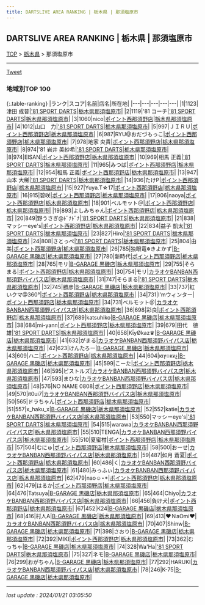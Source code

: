 ```yaml
---
title: DARTSLIVE AREA RANKING | 栃木県 | 那須塩原市
---
```

## DARTSLIVE AREA RANKING | 栃木県 | 那須塩原市

[TOP](/darts/rank/) > [栃木県](/darts/rank/栃木県/) > 那須塩原市

___

<a href="https://twitter.com/share?ref_src=twsrc%5Etfw" data-text="DARTSLIVE AREA RANKING | 栃木県那須塩原市" class="twitter-share-button" data-via="DARTSLIVE" data-hashtags="DARTSLIVE" data-related="DARTSLIVE" data-show-count="false">Tweet</a>

### 地域別TOP 100

{:.table-ranking}
|ランク|スコア|名前|店名|所在地|
|---|---|---|---|---|
|1|1123|津田 成普|<a href="https://search.dartslive.com/jp/shop/c3ca51406b3488200d9b047a20a7ba1e">'81 SPORT DARTS</a>|<a href="/darts/rank/栃木県/那須塩原市">栃木県那須塩原市</a>|
|2|1119|&#x27;81 コーチ|<a href="https://search.dartslive.com/jp/shop/c3ca51406b3488200d9b047a20a7ba1e">'81 SPORT DARTS</a>|<a href="/darts/rank/栃木県/那須塩原市">栃木県那須塩原市</a>|
|3|1060|nico|<a href="https://search.dartslive.com/jp/shop/78bf37a72c871a600d9b047a20a7ba1e">ポイント西那須野店</a>|<a href="/darts/rank/栃木県/那須塩原市">栃木県那須塩原市</a>|
|4|1012|山口　力|<a href="https://search.dartslive.com/jp/shop/c3ca51406b3488200d9b047a20a7ba1e">'81 SPORT DARTS</a>|<a href="/darts/rank/栃木県/那須塩原市">栃木県那須塩原市</a>|
|5|997|ＪＩＲＵ|<a href="https://search.dartslive.com/jp/shop/78bf37a72c871a600d9b047a20a7ba1e">ポイント西那須野店</a>|<a href="/darts/rank/栃木県/那須塩原市">栃木県那須塩原市</a>|
|6|987|RYU@おだづもっこ|<a href="https://search.dartslive.com/jp/shop/78bf37a72c871a600d9b047a20a7ba1e">ポイント西那須野店</a>|<a href="/darts/rank/栃木県/那須塩原市">栃木県那須塩原市</a>|
|7|978|地家 央貴|<a href="https://search.dartslive.com/jp/shop/78bf37a72c871a600d9b047a20a7ba1e">ポイント西那須野店</a>|<a href="/darts/rank/栃木県/那須塩原市">栃木県那須塩原市</a>|
|8|974|&#x27;81 岩井 美紗希|<a href="https://search.dartslive.com/jp/shop/c3ca51406b3488200d9b047a20a7ba1e">'81 SPORT DARTS</a>|<a href="/darts/rank/栃木県/那須塩原市">栃木県那須塩原市</a>|
|8|974|EISAN|<a href="https://search.dartslive.com/jp/shop/78bf37a72c871a600d9b047a20a7ba1e">ポイント西那須野店</a>|<a href="/darts/rank/栃木県/那須塩原市">栃木県那須塩原市</a>|
|10|969|相馬 正義|<a href="https://search.dartslive.com/jp/shop/c3ca51406b3488200d9b047a20a7ba1e">'81 SPORT DARTS</a>|<a href="/darts/rank/栃木県/那須塩原市">栃木県那須塩原市</a>|
|11|965|みつば|<a href="https://search.dartslive.com/jp/shop/78bf37a72c871a600d9b047a20a7ba1e">ポイント西那須野店</a>|<a href="/darts/rank/栃木県/那須塩原市">栃木県那須塩原市</a>|
|12|954|相馬 正義|<a href="https://search.dartslive.com/jp/shop/78bf37a72c871a600d9b047a20a7ba1e">ポイント西那須野店</a>|<a href="/darts/rank/栃木県/那須塩原市">栃木県那須塩原市</a>|
|13|947|山本 大稀|<a href="https://search.dartslive.com/jp/shop/c3ca51406b3488200d9b047a20a7ba1e">'81 SPORT DARTS</a>|<a href="/darts/rank/栃木県/那須塩原市">栃木県那須塩原市</a>|
|14|936|たけP|<a href="https://search.dartslive.com/jp/shop/78bf37a72c871a600d9b047a20a7ba1e">ポイント西那須野店</a>|<a href="/darts/rank/栃木県/那須塩原市">栃木県那須塩原市</a>|
|15|927|Yuya.T☆17|<a href="https://search.dartslive.com/jp/shop/78bf37a72c871a600d9b047a20a7ba1e">ポイント西那須野店</a>|<a href="/darts/rank/栃木県/那須塩原市">栃木県那須塩原市</a>|
|16|915|碧咲|<a href="https://search.dartslive.com/jp/shop/78bf37a72c871a600d9b047a20a7ba1e">ポイント西那須野店</a>|<a href="/darts/rank/栃木県/那須塩原市">栃木県那須塩原市</a>|
|17|906|naoya|<a href="https://search.dartslive.com/jp/shop/78bf37a72c871a600d9b047a20a7ba1e">ポイント西那須野店</a>|<a href="/darts/rank/栃木県/那須塩原市">栃木県那須塩原市</a>|
|18|901|ベルモット＠|<a href="https://search.dartslive.com/jp/shop/78bf37a72c871a600d9b047a20a7ba1e">ポイント西那須野店</a>|<a href="/darts/rank/栃木県/那須塩原市">栃木県那須塩原市</a>|
|19|893|よしみちゃん|<a href="https://search.dartslive.com/jp/shop/78bf37a72c871a600d9b047a20a7ba1e">ポイント西那須野店</a>|<a href="/darts/rank/栃木県/那須塩原市">栃木県那須塩原市</a>|
|20|849|野うさぎ@ﾄﾞﾅﾄﾞﾅ|<a href="https://search.dartslive.com/jp/shop/c3ca51406b3488200d9b047a20a7ba1e">'81 SPORT DARTS</a>|<a href="/darts/rank/栃木県/那須塩原市">栃木県那須塩原市</a>|
|21|838|マッシーeye&#x27;s|<a href="https://search.dartslive.com/jp/shop/78bf37a72c871a600d9b047a20a7ba1e">ポイント西那須野店</a>|<a href="/darts/rank/栃木県/那須塩原市">栃木県那須塩原市</a>|
|22|834|益子 凱太|<a href="https://search.dartslive.com/jp/shop/c3ca51406b3488200d9b047a20a7ba1e">'81 SPORT DARTS</a>|<a href="/darts/rank/栃木県/那須塩原市">栃木県那須塩原市</a>|
|23|827|Hiro|<a href="https://search.dartslive.com/jp/shop/c3ca51406b3488200d9b047a20a7ba1e">'81 SPORT DARTS</a>|<a href="/darts/rank/栃木県/那須塩原市">栃木県那須塩原市</a>|
|24|808|さとっぺ|<a href="https://search.dartslive.com/jp/shop/c3ca51406b3488200d9b047a20a7ba1e">'81 SPORT DARTS</a>|<a href="/darts/rank/栃木県/那須塩原市">栃木県那須塩原市</a>|
|25|804|由美|<a href="https://search.dartslive.com/jp/shop/78bf37a72c871a600d9b047a20a7ba1e">ポイント西那須野店</a>|<a href="/darts/rank/栃木県/那須塩原市">栃木県那須塩原市</a>|
|26|785|独眼竜☬きよかず|<a href="https://search.dartslive.com/jp/shop/4cba5f26382d400125d56fb0e5c39bac">B-GARAGE 黒磯店</a>|<a href="/darts/rank/栃木県/那須塩原市">栃木県那須塩原市</a>|
|27|780|新時代|<a href="https://search.dartslive.com/jp/shop/78bf37a72c871a600d9b047a20a7ba1e">ポイント西那須野店</a>|<a href="/darts/rank/栃木県/那須塩原市">栃木県那須塩原市</a>|
|28|765|モリ|<a href="https://search.dartslive.com/jp/shop/4cba5f26382d400125d56fb0e5c39bac">B-GARAGE 黒磯店</a>|<a href="/darts/rank/栃木県/那須塩原市">栃木県那須塩原市</a>|
|29|755|そらまる|<a href="https://search.dartslive.com/jp/shop/78bf37a72c871a600d9b047a20a7ba1e">ポイント西那須野店</a>|<a href="/darts/rank/栃木県/那須塩原市">栃木県那須塩原市</a>|
|30|754|モリ|<a href="https://search.dartslive.com/jp/shop/d849d7c720ff3d950d9b047a20a7ba1e">カラオケBANBAN西那須野バイパス店</a>|<a href="/darts/rank/栃木県/那須塩原市">栃木県那須塩原市</a>|
|31|747|そらまる|<a href="https://search.dartslive.com/jp/shop/c3ca51406b3488200d9b047a20a7ba1e">'81 SPORT DARTS</a>|<a href="/darts/rank/栃木県/那須塩原市">栃木県那須塩原市</a>|
|32|745|勝彦|<a href="https://search.dartslive.com/jp/shop/4cba5f26382d400125d56fb0e5c39bac">B-GARAGE 黒磯店</a>|<a href="/darts/rank/栃木県/那須塩原市">栃木県那須塩原市</a>|
|33|737|紅いクマ@360°|<a href="https://search.dartslive.com/jp/shop/78bf37a72c871a600d9b047a20a7ba1e">ポイント西那須野店</a>|<a href="/darts/rank/栃木県/那須塩原市">栃木県那須塩原市</a>|
|34|731|I&#x27;mウィンター|<a href="https://search.dartslive.com/jp/shop/78bf37a72c871a600d9b047a20a7ba1e">ポイント西那須野店</a>|<a href="/darts/rank/栃木県/那須塩原市">栃木県那須塩原市</a>|
|34|731|ベルモット＠|<a href="https://search.dartslive.com/jp/shop/d849d7c720ff3d950d9b047a20a7ba1e">カラオケBANBAN西那須野バイパス店</a>|<a href="/darts/rank/栃木県/那須塩原市">栃木県那須塩原市</a>|
|36|698|彩良|<a href="https://search.dartslive.com/jp/shop/78bf37a72c871a600d9b047a20a7ba1e">ポイント西那須野店</a>|<a href="/darts/rank/栃木県/那須塩原市">栃木県那須塩原市</a>|
|37|689|katsuhiko|<a href="https://search.dartslive.com/jp/shop/4cba5f26382d400125d56fb0e5c39bac">B-GARAGE 黒磯店</a>|<a href="/darts/rank/栃木県/那須塩原市">栃木県那須塩原市</a>|
|38|684|mi-yann|<a href="https://search.dartslive.com/jp/shop/78bf37a72c871a600d9b047a20a7ba1e">ポイント西那須野店</a>|<a href="/darts/rank/栃木県/那須塩原市">栃木県那須塩原市</a>|
|39|679|田代　徳雄|<a href="https://search.dartslive.com/jp/shop/c3ca51406b3488200d9b047a20a7ba1e">'81 SPORT DARTS</a>|<a href="/darts/rank/栃木県/那須塩原市">栃木県那須塩原市</a>|
|40|658|KΐyØkaz♛|<a href="https://search.dartslive.com/jp/shop/4cba5f26382d400125d56fb0e5c39bac">B-GARAGE 黒磯店</a>|<a href="/darts/rank/栃木県/那須塩原市">栃木県那須塩原市</a>|
|41|632|がまる|<a href="https://search.dartslive.com/jp/shop/d849d7c720ff3d950d9b047a20a7ba1e">カラオケBANBAN西那須野バイパス店</a>|<a href="/darts/rank/栃木県/那須塩原市">栃木県那須塩原市</a>|
|42|623|けんたろー|<a href="https://search.dartslive.com/jp/shop/4cba5f26382d400125d56fb0e5c39bac">B-GARAGE 黒磯店</a>|<a href="/darts/rank/栃木県/那須塩原市">栃木県那須塩原市</a>|
|43|609|ハニ|<a href="https://search.dartslive.com/jp/shop/78bf37a72c871a600d9b047a20a7ba1e">ポイント西那須野店</a>|<a href="/darts/rank/栃木県/那須塩原市">栃木県那須塩原市</a>|
|44|604|кเץ๏кคչ|<a href="https://search.dartslive.com/jp/shop/4cba5f26382d400125d56fb0e5c39bac">B-GARAGE 黒磯店</a>|<a href="/darts/rank/栃木県/那須塩原市">栃木県那須塩原市</a>|
|45|599|こーた|<a href="https://search.dartslive.com/jp/shop/78bf37a72c871a600d9b047a20a7ba1e">ポイント西那須野店</a>|<a href="/darts/rank/栃木県/那須塩原市">栃木県那須塩原市</a>|
|46|595|ピストルズ|<a href="https://search.dartslive.com/jp/shop/d849d7c720ff3d950d9b047a20a7ba1e">カラオケBANBAN西那須野バイパス店</a>|<a href="/darts/rank/栃木県/那須塩原市">栃木県那須塩原市</a>|
|47|593|まひな|<a href="https://search.dartslive.com/jp/shop/d849d7c720ff3d950d9b047a20a7ba1e">カラオケBANBAN西那須野バイパス店</a>|<a href="/darts/rank/栃木県/那須塩原市">栃木県那須塩原市</a>|
|48|576|NO NAME 0808|<a href="https://search.dartslive.com/jp/shop/78bf37a72c871a600d9b047a20a7ba1e">ポイント西那須野店</a>|<a href="/darts/rank/栃木県/那須塩原市">栃木県那須塩原市</a>|
|49|570|it0ui7|<a href="https://search.dartslive.com/jp/shop/d849d7c720ff3d950d9b047a20a7ba1e">カラオケBANBAN西那須野バイパス店</a>|<a href="/darts/rank/栃木県/那須塩原市">栃木県那須塩原市</a>|
|50|565|ドラちゃん|<a href="https://search.dartslive.com/jp/shop/78bf37a72c871a600d9b047a20a7ba1e">ポイント西那須野店</a>|<a href="/darts/rank/栃木県/那須塩原市">栃木県那須塩原市</a>|
|51|557|x_haku_x|<a href="https://search.dartslive.com/jp/shop/4cba5f26382d400125d56fb0e5c39bac">B-GARAGE 黒磯店</a>|<a href="/darts/rank/栃木県/那須塩原市">栃木県那須塩原市</a>|
|52|552|katie|<a href="https://search.dartslive.com/jp/shop/d849d7c720ff3d950d9b047a20a7ba1e">カラオケBANBAN西那須野バイパス店</a>|<a href="/darts/rank/栃木県/那須塩原市">栃木県那須塩原市</a>|
|53|550|マッシーeye&#x27;s|<a href="https://search.dartslive.com/jp/shop/c3ca51406b3488200d9b047a20a7ba1e">'81 SPORT DARTS</a>|<a href="/darts/rank/栃木県/那須塩原市">栃木県那須塩原市</a>|
|54|515|warawa|<a href="https://search.dartslive.com/jp/shop/d849d7c720ff3d950d9b047a20a7ba1e">カラオケBANBAN西那須野バイパス店</a>|<a href="/darts/rank/栃木県/那須塩原市">栃木県那須塩原市</a>|
|55|510|TENGA|<a href="https://search.dartslive.com/jp/shop/d849d7c720ff3d950d9b047a20a7ba1e">カラオケBANBAN西那須野バイパス店</a>|<a href="/darts/rank/栃木県/那須塩原市">栃木県那須塩原市</a>|
|55|510|夏蜜柑|<a href="https://search.dartslive.com/jp/shop/78bf37a72c871a600d9b047a20a7ba1e">ポイント西那須野店</a>|<a href="/darts/rank/栃木県/那須塩原市">栃木県那須塩原市</a>|
|57|504|むにゅ|<a href="https://search.dartslive.com/jp/shop/78bf37a72c871a600d9b047a20a7ba1e">ポイント西那須野店</a>|<a href="/darts/rank/栃木県/那須塩原市">栃木県那須塩原市</a>|
|58|500|おーせ|<a href="https://search.dartslive.com/jp/shop/d849d7c720ff3d950d9b047a20a7ba1e">カラオケBANBAN西那須野バイパス店</a>|<a href="/darts/rank/栃木県/那須塩原市">栃木県那須塩原市</a>|
|59|487|如月 蒼夏|<a href="https://search.dartslive.com/jp/shop/78bf37a72c871a600d9b047a20a7ba1e">ポイント西那須野店</a>|<a href="/darts/rank/栃木県/那須塩原市">栃木県那須塩原市</a>|
|60|486|く|<a href="https://search.dartslive.com/jp/shop/d849d7c720ff3d950d9b047a20a7ba1e">カラオケBANBAN西那須野バイパス店</a>|<a href="/darts/rank/栃木県/那須塩原市">栃木県那須塩原市</a>|
|61|480|みっふぃ|<a href="https://search.dartslive.com/jp/shop/d849d7c720ff3d950d9b047a20a7ba1e">カラオケBANBAN西那須野バイパス店</a>|<a href="/darts/rank/栃木県/那須塩原市">栃木県那須塩原市</a>|
|62|479|nao☺︎⋆*|<a href="https://search.dartslive.com/jp/shop/78bf37a72c871a600d9b047a20a7ba1e">ポイント西那須野店</a>|<a href="/darts/rank/栃木県/那須塩原市">栃木県那須塩原市</a>|
|62|479|はるか|<a href="https://search.dartslive.com/jp/shop/78bf37a72c871a600d9b047a20a7ba1e">ポイント西那須野店</a>|<a href="/darts/rank/栃木県/那須塩原市">栃木県那須塩原市</a>|
|64|476|Tatsuya|<a href="https://search.dartslive.com/jp/shop/4cba5f26382d400125d56fb0e5c39bac">B-GARAGE 黒磯店</a>|<a href="/darts/rank/栃木県/那須塩原市">栃木県那須塩原市</a>|
|65|464|Chiyo|<a href="https://search.dartslive.com/jp/shop/d849d7c720ff3d950d9b047a20a7ba1e">カラオケBANBAN西那須野バイパス店</a>|<a href="/darts/rank/栃木県/那須塩原市">栃木県那須塩原市</a>|
|66|456|負け犬|<a href="https://search.dartslive.com/jp/shop/78bf37a72c871a600d9b047a20a7ba1e">ポイント西那須野店</a>|<a href="/darts/rank/栃木県/那須塩原市">栃木県那須塩原市</a>|
|67|452|K24|<a href="https://search.dartslive.com/jp/shop/4cba5f26382d400125d56fb0e5c39bac">B-GARAGE 黒磯店</a>|<a href="/darts/rank/栃木県/那須塩原市">栃木県那須塩原市</a>|
|68|416|村人A|<a href="https://search.dartslive.com/jp/shop/4cba5f26382d400125d56fb0e5c39bac">B-GARAGE 黒磯店</a>|<a href="/darts/rank/栃木県/那須塩原市">栃木県那須塩原市</a>|
|69|413|♥ＮaOmi♥|<a href="https://search.dartslive.com/jp/shop/d849d7c720ff3d950d9b047a20a7ba1e">カラオケBANBAN西那須野バイパス店</a>|<a href="/darts/rank/栃木県/那須塩原市">栃木県那須塩原市</a>|
|70|407|Shinw|<a href="https://search.dartslive.com/jp/shop/4cba5f26382d400125d56fb0e5c39bac">B-GARAGE 黒磯店</a>|<a href="/darts/rank/栃木県/那須塩原市">栃木県那須塩原市</a>|
|71|398|さおり|<a href="https://search.dartslive.com/jp/shop/4cba5f26382d400125d56fb0e5c39bac">B-GARAGE 黒磯店</a>|<a href="/darts/rank/栃木県/那須塩原市">栃木県那須塩原市</a>|
|72|392|MIKI|<a href="https://search.dartslive.com/jp/shop/78bf37a72c871a600d9b047a20a7ba1e">ポイント西那須野店</a>|<a href="/darts/rank/栃木県/那須塩原市">栃木県那須塩原市</a>|
|73|362|むっちゃ|<a href="https://search.dartslive.com/jp/shop/4cba5f26382d400125d56fb0e5c39bac">B-GARAGE 黒磯店</a>|<a href="/darts/rank/栃木県/那須塩原市">栃木県那須塩原市</a>|
|74|328|Wa&#x27;Ha|<a href="https://search.dartslive.com/jp/shop/c3ca51406b3488200d9b047a20a7ba1e">'81 SPORT DARTS</a>|<a href="/darts/rank/栃木県/那須塩原市">栃木県那須塩原市</a>|
|75|327|ネモ|<a href="https://search.dartslive.com/jp/shop/4cba5f26382d400125d56fb0e5c39bac">B-GARAGE 黒磯店</a>|<a href="/darts/rank/栃木県/那須塩原市">栃木県那須塩原市</a>|
|76|299|おがちゃん|<a href="https://search.dartslive.com/jp/shop/4cba5f26382d400125d56fb0e5c39bac">B-GARAGE 黒磯店</a>|<a href="/darts/rank/栃木県/那須塩原市">栃木県那須塩原市</a>|
|77|292|HARUKI|<a href="https://search.dartslive.com/jp/shop/d849d7c720ff3d950d9b047a20a7ba1e">カラオケBANBAN西那須野バイパス店</a>|<a href="/darts/rank/栃木県/那須塩原市">栃木県那須塩原市</a>|
|78|246|K-75|<a href="https://search.dartslive.com/jp/shop/4cba5f26382d400125d56fb0e5c39bac">B-GARAGE 黒磯店</a>|<a href="/darts/rank/栃木県/那須塩原市">栃木県那須塩原市</a>|



___

_last update : 2024/01/21 03:05:50_


<script src="https://cdnjs.cloudflare.com/ajax/libs/jquery/3.6.1/jquery.min.js" integrity="sha512-aVKKRRi/Q/YV+4mjoKBsE4x3H+BkegoM/em46NNlCqNTmUYADjBbeNefNxYV7giUp0VxICtqdrbqU7iVaeZNXA==" crossorigin="anonymous" referrerpolicy="no-referrer"></script>
<script src="https://cdnjs.cloudflare.com/ajax/libs/jquery.tablesorter/2.31.3/js/jquery.tablesorter.min.js" integrity="sha512-qzgd5cYSZcosqpzpn7zF2ZId8f/8CHmFKZ8j7mU4OUXTNRd5g+ZHBPsgKEwoqxCtdQvExE5LprwwPAgoicguNg==" crossorigin="anonymous" referrerpolicy="no-referrer"></script>
<link rel="stylesheet" href="https://cdnjs.cloudflare.com/ajax/libs/jquery.tablesorter/2.31.3/css/theme.default.min.css" integrity="sha512-wghhOJkjQX0Lh3NSWvNKeZ0ZpNn+SPVXX1Qyc9OCaogADktxrBiBdKGDoqVUOyhStvMBmJQ8ZdMHiR3wuEq8+w==" crossorigin="anonymous" referrerpolicy="no-referrer" />
<script>
$(function() {
    $(".table-ranking").tablesorter({sortList:[[0, 0]]});
});
</script>

<script async src="https://platform.twitter.com/widgets.js" charset="utf-8"></script>